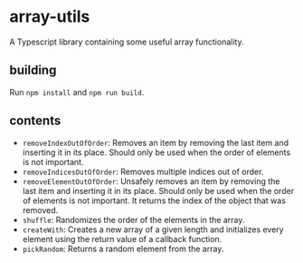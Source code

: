 # array-utils
A Typescript library containing some useful array functionality.

## building

Run `npm install` and `npm run build`.

## contents

- `removeIndexOutOfOrder`: Removes an item by removing the last item and inserting it in its place. Should only be used 
  when the order of elements is not important.
- `removeIndicesOutOfOrder`: Removes multiple indices out of order.
- `removeElementOutOfOrder`: Unsafely removes an item by removing the last item and inserting it in its place. Should 
  only be used when the order of elements is not important. It returns the index of the object that was removed.
- `shuffle`: Randomizes the order of the elements in the array.
- `createWith`: Creates a new array of a given length and initializes every element using the return value of a 
  callback function.
- `pickRandom`: Returns a random element from the array.